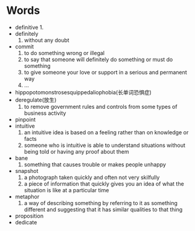 # Words

- definitive
  1.
- definitely
  1. without any doubt
- commit
  1. to do something wrong or illegal
  2. to say that someone will definitely do something or must do something
  3. to give someone your love or support in a serious and permanent way
  4. ...
- hippopotomonstrosesquippedaliophobia(长单词恐惧症)
- deregulate(放生)
  1. to remove government rules and controls from some types of business activity
- pinpoint
- intuitive
  1. an intuitive idea is based on a feeling rather than on knowledge or facts
  2. someone who is intuitive is able to understand situations without being told or having any proof about them
- bane
  1. something that causes trouble or makes people unhappy
- snapshot
  1. a photograph taken quickly and often not very skilfully
  2. a piece of information that quickly gives you an idea of what the situation is like at a particular time
- metaphor
  1. a way of describing something by referring to it as something different and suggesting that it has similar qualities to that thing
- proposition
- dedicate
